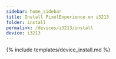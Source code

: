 ```yaml
---
sidebar: home_sidebar
title: Install PixelExperience on i3213
folder: install
permalink: /devices/i3213/install
device: i3213
---
```

{% include templates/device_install.md %}
